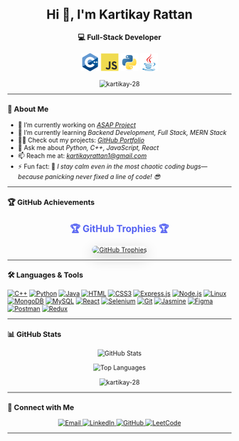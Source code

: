 <h1 align="center">Hi 👋, I'm Kartikay Rattan</h1>
<h3 align="center">
  💻 Full-Stack Developer <br><br>
  <img src="https://raw.githubusercontent.com/devicons/devicon/master/icons/cplusplus/cplusplus-original.svg" alt="C++" width="40" height="40"/>
  <img src="https://raw.githubusercontent.com/devicons/devicon/master/icons/javascript/javascript-original.svg" alt="JavaScript" width="40" height="40"/>
  <img src="https://raw.githubusercontent.com/devicons/devicon/master/icons/python/python-original.svg" alt="Python" width="40" height="40"/>
  <img src="https://raw.githubusercontent.com/devicons/devicon/master/icons/java/java-original.svg" alt="Java" width="40" height="40"/>
</h3>

<p align="center">
  <img src="https://komarev.com/ghpvc/?username=kartikay-28&label=Profile%20views&color=0e75b6&style=flat" alt="kartikay-28" />
</p>

---

### 🚀 About Me
- 🔭 I’m currently working on *[ASAP Project](https://github.com/kalviumcommunity/S_84_SnackSlam)*
- 🌱 I’m currently learning *Backend Development, Full Stack, MERN Stack*
- 👨‍💻 Check out my projects: *[GitHub Portfolio](https://github.com/kartikay-28?tab=repositories)*
- 💬 Ask me about *Python, C++, JavaScript, React*
- 📫 Reach me at: *kartikayrattan1@gmail.com*
- ⚡ Fun fact: 🎲 *I stay calm even in the most chaotic coding bugs—because panicking never fixed a line of code! 😎*

---

### 🏆 GitHub Achievements  
<div align="center">
  <h2 style="color: #5865F2;">🏆 GitHub Trophies 🏆</h2>
  <a href="https://github.com/ryo-ma/github-profile-trophy">
    <img 
      src="https://github-profile-trophy.vercel.app/?username=kartikay-28&theme=discord&no-frame=true&no-bg=true&margin-w=15&margin-h=15&column=6" 
      alt="GitHub Trophies" 
      style="max-width: 90%; border-radius: 15px; box-shadow: 0 10px 30px rgba(0, 0, 0, 0.2);" 
    />
  </a>
</div>


---

### 🛠 Languages & Tools  
<a href="https://www.cplusplus.com/"><img src="https://img.shields.io/badge/c++-%2300599C.svg?style=for-the-badge&logo=c%2B%2B&logoColor=white" alt="C++"></a>
<a href="https://www.python.org/"><img src="https://img.shields.io/badge/python-3670A0?style=for-the-badge&logo=python&logoColor=ffdd54" alt="Python"></a>
<a href="https://www.oracle.com/java/"><img src="https://img.shields.io/badge/Java-%23F7DF1E.svg?style=for-the-badge&logo=java&logoColor=white" alt="Java"></a>
<a href="https://developer.mozilla.org/en-US/docs/Web/HTML"><img src="https://img.shields.io/badge/HTML-%23E44D26.svg?style=for-the-badge&logo=html5&logoColor=white" alt="HTML"></a>
<a href="https://developer.mozilla.org/en-US/docs/Web/CSS"><img src="https://img.shields.io/badge/css3-%231572B6.svg?style=for-the-badge&logo=css3&logoColor=white" alt="CSS3"></a>
<a href="https://expressjs.com/"><img src="https://img.shields.io/badge/express.js-%23404d59.svg?style=for-the-badge&logo=express&logoColor=%2361DAFB" alt="Express.js"></a>
<a href="https://nodejs.org/"><img src="https://img.shields.io/badge/node.js-6DA55F?style=for-the-badge&logo=node.js&logoColor=white" alt="Node.js"></a>
<a href="https://www.linux.org/"><img src="https://img.shields.io/badge/Linux-%23FCC624.svg?style=for-the-badge&logo=linux&logoColor=black" alt="Linux"></a>
<a href="https://www.mongodb.com/"><img src="https://img.shields.io/badge/MongoDB-%234ea94b.svg?style=for-the-badge&logo=mongodb&logoColor=white" alt="MongoDB"></a>
<a href="https://www.mysql.com/"><img src="https://img.shields.io/badge/MySQL-%234479A1.svg?style=for-the-badge&logo=mysql&logoColor=white" alt="MySQL"></a>
<a href="https://reactjs.org/"><img src="https://img.shields.io/badge/react-%2320232a.svg?style=for-the-badge&logo=react&logoColor=%2361DAFB" alt="React"></a>
<a href="https://www.selenium.dev/"><img src="https://img.shields.io/badge/selenium-%23D9E3E6.svg?style=for-the-badge&logo=selenium&logoColor=43B02A" alt="Selenium"></a>
<a href="https://git-scm.com/"><img src="https://img.shields.io/badge/git-%23F05032.svg?style=for-the-badge&logo=git&logoColor=white" alt="Git"></a>
<a href="https://jasmine.github.io/"><img src="https://img.shields.io/badge/jasmine-%23D36E72.svg?style=for-the-badge&logo=jasmine&logoColor=white" alt="Jasmine"></a>
<a href="https://www.figma.com/"><img src="https://img.shields.io/badge/figma-%23F24E1E.svg?style=for-the-badge&logo=figma&logoColor=white" alt="Figma"></a>
<a href="https://www.postman.com/"><img src="https://img.shields.io/badge/postman-%23FF6C37.svg?style=for-the-badge&logo=postman&logoColor=white" alt="Postman"></a>
<a href="https://redux.js.org/"><img src="https://img.shields.io/badge/redux-%23593d88.svg?style=for-the-badge&logo=redux&logoColor=white" alt="Redux"></a>

---

### 📊 GitHub Stats  
<p align="center">
  <img align="center" src="https://github-readme-stats.vercel.app/api?username=kartikay-28&show_icons=true&theme=tokyonight&hide_border=true__seconds=5" alt="GitHub Stats"/>
</p>

<p align="center">
  <img align="center" src="https://github-readme-stats.vercel.app/api/top-langs?username=kartikay-28&show_icons=true&locale=en&layout=compact&theme=tokyonight&hide_border=true_seconds=5" alt="Top Languages"/>
</p>

<p align = "center"><img align="center" src="https://github-readme-streak-stats.herokuapp.com/?user=kartikay-28&" alt="kartikay-28" /></p>


---

### 🔗 Connect with Me  
<p align="center">
  <a href="mailto:kartikayrattan1@gmail.com">
    <img src="https://img.shields.io/badge/Email-D14836?style=for-the-badge&logo=gmail&logoColor=white" alt="Email" />
  </a>
  <a href="https://www.linkedin.com/in/kartikayrattan/" target="_blank">
    <img src="https://img.shields.io/badge/LinkedIn-0077B5?style=for-the-badge&logo=linkedin&logoColor=white" alt="LinkedIn" />
  </a>
  <a href="https://github.com/kartikay-28" target="_blank">
    <img src="https://img.shields.io/badge/GitHub-181717?style=for-the-badge&logo=github&logoColor=white" alt="GitHub" />
  </a>
  <a href="https://www.leetcode.com/kartikay002" target="_blank">
    <img src="https://raw.githubusercontent.com/rahuldkjain/github-profile-readme-generator/master/src/images/icons/Social/leet-code.svg" alt="LeetCode" height="30" width="40" />
  </a>
</p>

---
